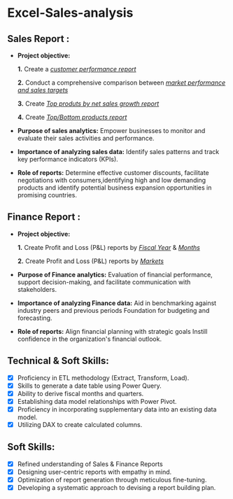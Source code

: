 # Excel-Sales-analysis
## Sales Report :


- **Project objective:** 

    **1.** Create a _[customer performance report](https://github.com/chaulkar/Excel-Sales-analytics/blob/main/customer%20performance%20report.pdf )_ 

    **2.** Conduct a comprehensive comparison between _[market performance and sales targets](https://github.com/chaulkar/Excel-Sales-analytics/blob/main/Market%20performance%20vs%20Target%20report.pdf)_

    **3.** Create  _[Top produts by net sales growth report](https://github.com/chaulkar/Excel-Sales-analytics/blob/main/Top%2010%20products%20by%20Net%20sales%20growth.pdf )_

   **4.** Create  _[Top/Bottom products report](https://github.com/chaulkar/Excel-Sales-analytics/blob/main/Top%20%26%20Bottom%205%20products%20by%20Sold%20quantity.pdf )_

- **Purpose of sales analytics:** Empower businesses to monitor and evaluate their sales activities and performance.

- **Importance of analyzing sales data:** Identify sales patterns and track key performance indicators (KPIs).

- **Role of reports:** Determine effective customer discounts, facilitate negotiations with consumers,identifying high and low demanding products and identify potential business expansion opportunities in promising countries.


## Finance Report :

- **Project objective:** 

    **1.** Create Profit and Loss (P&L) reports by _[Fiscal Year](https://github.com/chaulkar/Excel-Sales-analytics/blob/main/P%20%26%20L%20statement%20by%20Fiscal%20years.pdf)_ & _[Months](https://github.com/chaulkar/Excel-Sales-analytics/blob/main/P%20%26%20L%20statement%20by%20fiscal%20Months.pdf)_ 

   **2.** Create Profit and Loss (P&L) reports by _[Markets](https://github.com/chaulkar/Excel-Sales-analytics/blob/main/P%20%26%20L%20statement%20by%20markets.pdf)_

- **Purpose of Finance analytics:** Evaluation of financial performance, support decision-making, and facilitate communication with stakeholders.

- **Importance of analyzing Finance data:** Aid in benchmarking against industry peers and previous periods Foundation for budgeting and forecasting.

- **Role of reports:** Align financial planning with strategic goals Instill confidence in the organization's financial outlook.


## Technical & Soft Skills:
- [x]	Proficiency in ETL methodology (Extract, Transform, Load).
- [x]	Skills to generate a date table using Power Query.
- [x]	Ability to derive fiscal months and quarters.
- [x]	Establishing data model relationships with Power Pivot.
- [x]	Proficiency in incorporating supplementary data into an existing data model.
- [x]	Utilizing DAX to create calculated columns.

## Soft Skills:
- [x]	Refined understanding of Sales & Finance Reports
- [x]	Designing user-centric reports with empathy in mind.
- [x]	Optimization of report generation through meticulous fine-tuning.
- [x]	Developing a systematic approach to devising a report building plan.
